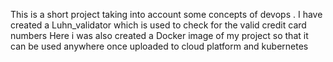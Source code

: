 This is a short project taking into account some concepts of devops .
I have created a Luhn_validator which is used to check for the valid credit card numbers
Here i was also created a Docker image of my project so that it can be used anywhere once uploaded to cloud platform and kubernetes
